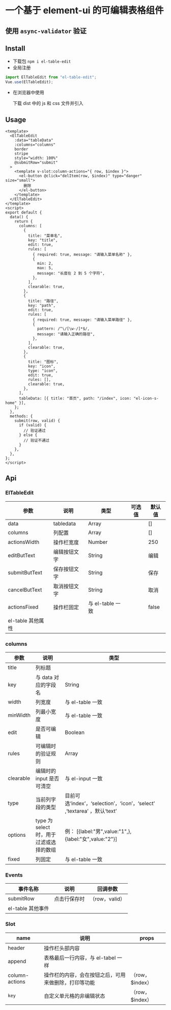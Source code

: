# 一个基于 element-ui 的可编辑表格组件

## 使用 `async-validator` 验证

## Install

- 下载包 `npm i el-table-edit`
- 全局注册

```js
import ElTableEdit from "el-table-edit";
Vue.use(ElTableEdit);
```

- 在浏览器中使用

  下载 dist 中的 js 和 css 文件并引入

## Usage

```vue
<template>
  <ElTableEdit
    :data="tableData"
    :columns="columns"
    border
    stripe
    style="width: 100%"
    @submitRow="submit"
  >
    <template v-slot:column-actions="{ row, $index }">
      <el-button @click="delItem(row, $index)" type="danger" size="small">
        删除
      </el-button>
    </template>
  </ElTableEdit>
</template>
<script>
export default {
  data() {
    return {
      columns: [
        {
          title: "菜单名",
          key: "title",
          edit: true,
          rules: [
            { required: true, message: "请输入菜单名称" },
            {
              min: 2,
              max: 5,
              message: "长度在 2 到 5 个字符",
            },
          ],
          clearable: true,
        },
        {
          title: "路径",
          key: "path",
          edit: true,
          rules: [
            { required: true, message: "请输入菜单路径" },
            {
              pattern: /^\/[\w-/]*$/,
              message: "请输入正确的路径",
            },
          ],
          clearable: true,
        },
        {
          title: "图标",
          key: "icon",
          type: "icon",
          edit: true,
          rules: [],
          clearable: true,
        },
      ],
      tableData: [{ title: "首页", path: "/index", icon: "el-icon-s-home" }],
    };
  },
  methods: {
    submit(row, valid) {
      if (valid) {
        // 验证通过
      } else {
        // 验证不通过
      }
    },
  },
};
</script>
```

## Api

### ElTableEdit

| 参数              | 说明         | 类型             | 可选值 | 默认值 |
| ----------------- | ------------ | ---------------- | ------ | ------ |
| data              | tabledata    | Array            |        | []     |
| columns           | 列配置       | Array            |        | []     |
| actionsWidth      | 操作栏宽度   | Number           |        | 250    |
| editButText       | 编辑按钮文字 | String           |        | 编辑   |
| submitButText     | 保存按钮文字 | String           |        | 保存   |
| cancelButText     | 取消按钮文字 | String           |        | 取消   |
| actionsFixed      | 操作栏固定   | 与 el-table 一致 |        | false  |
| el-table 其他属性 |              |                  |        |        |

### columns

| 参数      | 说明                                    | 类型                                                                    |
| --------- | --------------------------------------- | ----------------------------------------------------------------------- |
| title     | 列标题                                  |                                                                         |
| key       | 与 data 对应的字段名                    | String                                                                  |
| width     | 列宽度                                  | 与 el-table 一致                                                        |
| minWidth  | 列最小宽度                              | 与 el-table 一致                                                        |
| edit      | 是否可编辑                              | Boolean                                                                 |
| rules     | 可编辑时的验证规则                      | Array                                                                   |
| clearable | 编辑时的 input 是否可清空               | 与 el-input 一致                                                        |
| type      | 当前列字段的类型                        | 目前可选‘index’，‘selection’，‘icon’，‘select’ ,‘textarea’ ，默认‘text’ |
| options   | type 为 select 时，用于过滤或选择的数组 | 例： [{label:"男",value:"1",},{label:"女",value:"2"}]                   |
| fixed     | 列固定                                  | 与 el-table 一致                                                        |

### Events

| 事件名称          | 说明         | 回调参数       |
| ----------------- | ------------ | -------------- |
| submitRow         | 点击行保存时 | （row，valid） |
| el-table 其他事件 |              |                |

### Slot

| name           | 说明                                                 | props            |
| -------------- | ---------------------------------------------------- | ---------------- |
| header         | 操作栏头部内容                                       |
| append         | 表格最后一行内容，与 el-tabel 一样                   |
| column-actions | 操作栏的内容，会在按钮之后，可用来做删除，打印等功能 | （row，\$index） |
| `key`          | 自定义单元格的非编辑状态                             | （row，\$index） |
